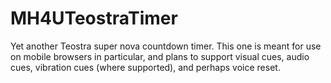 # MH4UTeostraTimer
Yet another Teostra super nova countdown timer. This one is meant for use on mobile browsers in particular, and plans to support visual cues, audio cues, vibration cues (where supported), and perhaps voice reset.
